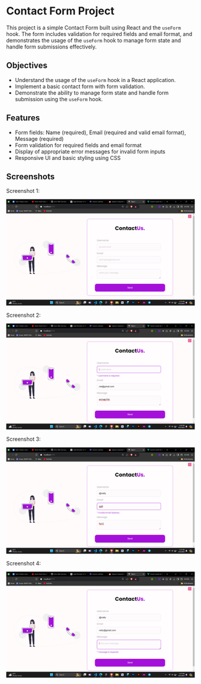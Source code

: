
  <h1>Contact Form Project</h1>
  <p>This project is a simple Contact Form built using React and the <code>useForm</code> hook. The form includes validation for required fields and email format, and demonstrates the usage of the <code>useForm</code> hook to manage form state and handle form submissions effectively.</p>

  <h2>Objectives</h2>
  <ul>
    <li>Understand the usage of the <code>useForm</code> hook in a React application.</li>
    <li>Implement a basic contact form with form validation.</li>
    <li>Demonstrate the ability to manage form state and handle form submission using the <code>useForm</code> hook.</li>
  </ul>

  <h2>Features</h2>
  <ul>
    <li>Form fields: Name (required), Email (required and valid email format), Message (required)</li>
    <li>Form validation for required fields and email format</li>
    <li>Display of appropriate error messages for invalid form inputs</li>
    <li>Responsive UI and basic styling using CSS</li>
  </ul>
  <h2>Screenshots</h2>
    <p>Screenshot 1:</p>
    <img src="/Task-5/src/assets/Screenshot-1.png" alt="Screenshot of Add Task Feature" />
    <p>Screenshot 2:</p>
    <img src="/Task-5/src/assets/Screenshot-2.png" alt="Screenshot of Edit Task Feature" />
    <p>Screenshot 3:</p>
    <img src="/Task-5/src/assets/Screenshot-3.png" alt="Screenshot of Edit Task Feature" />
    <p>Screenshot 4:</p>
    <img src="/Task-5/src/assets/Screenshot-4.png" alt="Screenshot of Edit Task Feature" />
